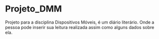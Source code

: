 # Projeto_DMM

Projeto para a disciplina Dispositivos Móveis, é um diário literário. Onde a pessoa pode inserir sua leitura realizada assim como alguns dados sobre ela. 


